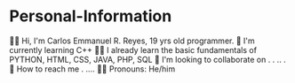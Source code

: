 # Personal-Information
👋🏼 Hi, I'm Carlos Emmanuel R. Reyes, 19 yrs old programmer.
🌱 I'm currently learning C++
🤹🏼 I already learn the basic fundamentals of PYTHON, HTML, CSS, JAVA, PHP, SQL
💞 I'm looking to collaborate on . . .. .
📩 How to reach me . ....
👨🏼 Pronouns: He/him
